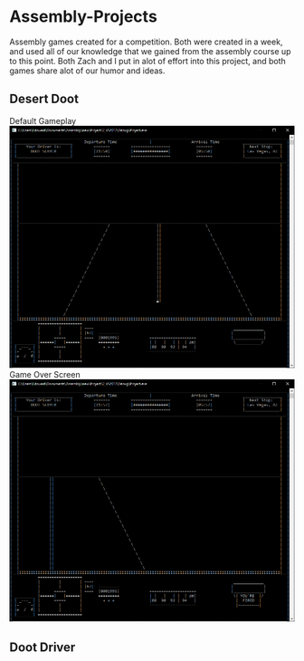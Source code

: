 # Assembly-Projects
Assembly games created for a competition. Both were created in a week, and used all of our knowledge that we gained from the assembly course up to this point. Both Zach and I put in alot of effort into this project, and both games share alot of our humor and ideas.

## Desert Doot
Default Gameplay
![](/Images/desert1.PNG)
Game Over Screen
![](/Images/desert2.PNG)
## Doot Driver
